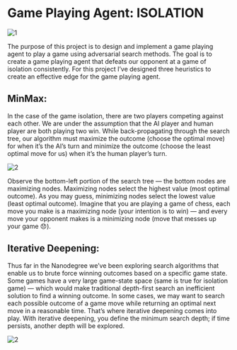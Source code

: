 # Game Playing Agent: ISOLATION

![1](https://github.com/shauryabit2k18/udacity_artificial_intelligence/blob/master/module%202/1.gif)

The purpose of this project is to design and implement a game playing agent to play a game using adversarial search methods. The goal is to create a game playing agent that defeats our opponent at a game of isolation consistently. For this project I’ve designed three heuristics to create an effective edge for the game playing agent. 

## MinMax:

In the case of the game isolation, there are two players competing against each other. We are under the assumption that the AI player and human player are both playing two win. While back-propagating through the search tree, our algorithm must maximize the outcome (choose the optimal move) for when it’s the AI’s turn and minimize the outcome (choose the least optimal move for us) when it’s the human player’s turn.

![2](https://github.com/shauryabit2k18/udacity_artificial_intelligence/blob/master/module%202/2.png)

Observe the bottom-left portion of the search tree — the bottom nodes are maximizing nodes. Maximizing nodes select the highest value (most optimal outcome). As you may guess, minimizing nodes select the lowest value (least optimal outcome). Imagine that you are playing a game of chess, each move you make is a maximizing node (your intention is to win) — and every move your opponent makes is a minimizing node (move that messes up your game 😞).

## Iterative Deepening:

Thus far in the Nanodegree we’ve been exploring search algorithms that enable us to brute force winning outcomes based on a specific game state. Some games have a very large game-state space (same is true for isolation game) — which would make traditional depth-first search an inefficient solution to find a winning outcome. In some cases, we may want to search each possible outcome of a game move while returning an optimal next move in a reasonable time. That’s where iterative deepening comes into play. With iterative deepening, you define the minimum search depth; if time persists, another depth will be explored.

![2](https://github.com/shauryabit2k18/udacity_artificial_intelligence/blob/master/module%202/2.png)
